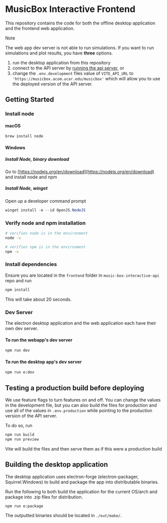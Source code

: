 # MusicBox Interactive Frontend

This repository contains the code for both the offline desktop application and the frontend web application.

> [!NOTE]  
> The web app dev server is not able to run simulations. If you want to run simulations and plot results, you have **three** options.
>
> 1. run the desktop application from this repository
> 2. connect to the API server by [running the api server](https://github.com/NCAR/music-box-interactive-api/backend), or
> 3. change the `.env.development` files value of `VITE_API_URL` to `'https://musicbox.acom.ucar.edu/musicbox'` which will allow you to use the deployed version of the API server.

## Getting Started

### Install node

#### macOS

```zsh
brew install node
```

#### Windows

##### Install Node, binary download

Go to [https://nodejs.org/en/download](https://nodejs.org/en/download) and install node and npm

##### Install Node, winget

Open up a developer command prompt

```powershell
winget install -e --id OpenJS.NodeJS
```

### Verify node and npm installation

```bash
# verifies node is in the environment
node -v

# verifies npm is in the environment
npm -v
```

### Install dependencies

Ensure you are located in the `frontend` folder in `music-box-interactive-api` repo and run

```bash
npm install
```

This will take about 20 seconds.

### Dev Server

The electron desktop application and the web application each have their own dev server.

#### To run the webapp's dev server

```bash
npm run dev
```

#### To run the desktop app's dev server

```bash
npm run e:dev
```

## Testing a production build before deploying

We use feature flags to turn features on and off. You can change the values in the development file, but you can also build the files for production and use all of the values in `.env.production` while pointing to the production version of the API server.

To do so, run

```bash
npm run build
npm run preview
```

Vite will build the files and then serve them as if this were a production build

## Building the desktop application

The desktop application uses electron-forge (electron-packager, Squirrel.Windows) to build and package the app into distributable binaries.

Run the following to both build the application for the current OS/arch and package into .zip files for distribution.

```bash
npm run e:package
```

The outputted binaries should be located in `./out/make/`.
